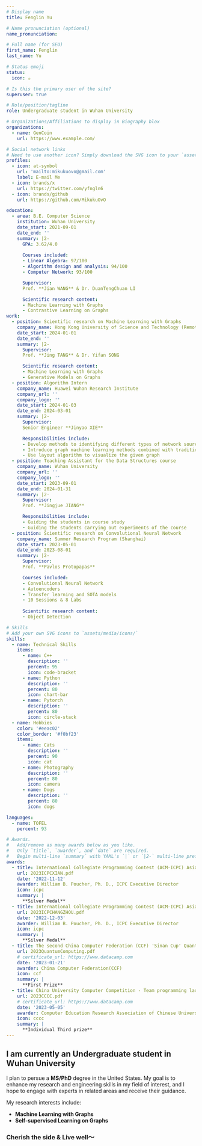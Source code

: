 ```yaml
---
# Display name
title: Fenglin Yu

# Name pronunciation (optional)
name_pronunciation: 

# Full name (for SEO)
first_name: Fenglin
last_name: Yu

# Status emoji
status:
  icon: ☕️

# Is this the primary user of the site?
superuser: true

# Role/position/tagline
role: Undergraduate student in Wuhan University

# Organizations/Affiliations to display in Biography blox
organizations:
  - name: GenCoin
    url: https://www.example.com/

# Social network links
# Need to use another icon? Simply download the SVG icon to your `assets/media/icons/` folder.
profiles:
  - icon: at-symbol
    url: 'mailto:mikukuovo@gmail.com'
    label: E-mail Me
  - icon: brands/x
    url: https://twitter.com/yfngln6
  - icon: brands/github
    url: https://github.com/MikukuOvO

education:
  - area: B.E. Computer Science
    institution: Wuhan University
    date_start: 2021-09-01
    date_end: ''
    summary: |2-
      GPA: 3.62/4.0
      
      Courses included:
      - Linear Algebra: 97/100
      - Algorithm design and analysis: 94/100
      - Computer Network: 93/100

      Supervisor:
      Prof. **Jian WANG** & Dr. DuanTengChuan LI

      Scientific research content:
      - Machine Learning with Graphs
      - Contrastive Learning on Graphs
work:
  - position: Scientific research on Machine Learning with Graphs
    company_name: Hong Kong University of Science and Technology (Remote)
    date_start: 2024-01-01
    date_end: ''
    summary: |2-
      Supervisor:
      Prof. **Jing TANG** & Dr. Yifan SONG

      Scientific research content:
      - Machine Learning with Graphs
      - Generative Models on Graphs   
  - position: Algorithm Intern
    company_name: Huawei Wuhan Research Institute
    company_url: ''
    company_logo: ''
    date_start: 2024-01-03
    date_end: 2024-03-01
    summary: |2-
      Supervisor:
      Senior Engineer **Jinyao XIE**

      Responsibilities include:
      - Develop methods to identifying different types of network source nodes with the given graph
      - Introduce graph machine learning methods combined with traditional graph algorithm to handle the network structre diagram has a large number of access rings
      - Use layout algorithm to visualize the given graph
  - position: Teaching Assistant for the Data Structures course
    company_name: Wuhan University
    company_url: ''
    company_logo: ''
    date_start: 2023-09-01
    date_end: 2024-01-31
    summary: |2-
      Supervisor:
      Prof. **Jingjue JIANG**

      Responsibilities include:
      - Guiding the students in course study
      - Guiding the students carrying out experiments of the course
  - position: Scientific research on Convolutional Neural Network
    company_name: Summer Research Program (Shanghai)
    date_start: 2023-05-01
    date_end: 2023-08-01
    summary: |2-
      Supervisor:
      Prof. **Pavlos Protopapas**

      Courses included:
      - Convolutional Neural Network
      - Autoencoders
      - Transfer learning and SOTA models
      - 10 Sessions & 8 Labs
      
      Scientific research content:
      - Object Detection

# Skills
# Add your own SVG icons to `assets/media/icons/`
skills:
  - name: Technical Skills
    items:
      - name: C++
        description: ''
        percent: 95
        icon: code-bracket
      - name: Python
        description: ''
        percent: 80
        icon: chart-bar
      - name: Pytorch
        description: ''
        percent: 80
        icon: circle-stack
  - name: Hobbies
    color: '#eeac02'
    color_border: '#f0bf23'
    items:
      - name: Cats
        description: ''
        percent: 90
        icon: cat
      - name: Photography
        description: ''
        percent: 80
        icon: camera
      - name: Dogs
        description: ''
        percent: 80
        icon: dogs

languages:
  - name: TOFEL
    percent: 93

# Awards.
#   Add/remove as many awards below as you like.
#   Only `title`, `awarder`, and `date` are required.
#   Begin multi-line `summary` with YAML's `|` or `|2-` multi-line prefix and indent 2 spaces below.
awards:
  - title: International Collegiate Programming Contest (ACM-ICPC) Asia Xi'an Regional Contest
    url: 2023ICPCXIAN.pdf
    date: '2022-11-12'
    awarder: William B. Poucher, Ph. D., ICPC Executive Director
    icon: icpc
    summary: |
      **Silver Medal**
  - title: International Collegiate Programming Contest (ACM-ICPC) Asia Hangzhou Regional Contest
    url: 2023ICPCHANGZHOU.pdf
    date: '2022-12-03'
    awarder: William B. Poucher, Ph. D., ICPC Executive Director
    icon: icpc
    summary: |
      **Silver Medal**
  - title: The second China Computer Federation (CCF) 'Sinan Cup' Quantum Computing Programming Challenge University group
    url: 2023QuantumComputing.pdf
    # certificate_url: https://www.datacamp.com
    date: '2023-01-21'
    awarder: China Computer Federation(CCF)
    icon: ccf
    summary: |
      **First Prize** 
  - title: China University Computer Competition - Team programming ladder Competition
    url: 2023CCCC.pdf
    # certificate_url: https://www.datacamp.com
    date: '2023-05-05'
    awarder: Computer Education Research Association of Chinese Universities
    icon: cccc
    summary: |
      **Individual Third prize** 
---
```


## I am currently an Undergraduate student in Wuhan University

I plan to persue a **MS/PhD** degree in the United States. My goal is to enhance my research and engineering skills in my field of interest, and I hope to engage with experts in related areas and receive their guidance.

My research interests include:

- **Machine Learning with Graphs**
- **Self-supervised Learning on Graphs**

### Cherish the side & Live well～
